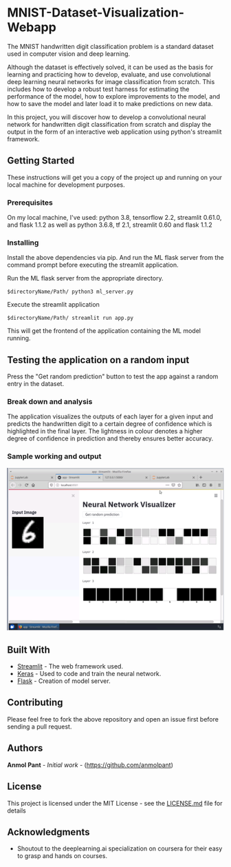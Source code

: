 # MNIST-Dataset-Visualization-Webapp

The MNIST handwritten digit classification problem is a standard dataset used in computer vision and deep learning.

Although the dataset is effectively solved, it can be used as the basis for learning and practicing how to develop, evaluate, and use convolutional deep learning neural networks for image classification from scratch. This includes how to develop a robust test harness for estimating the performance of the model, how to explore improvements to the model, and how to save the model and later load it to make predictions on new data.

In this project, you will discover how to develop a convolutional neural network for handwritten digit classification from scratch and display the output in the form of an interactive web application using python's streamlit framework.

## Getting Started

These instructions will get you a copy of the project up and running on your local machine for development purposes.

### Prerequisites

On my local machine, I've used: 
python 3.8, 
tensorflow 2.2, 
streamlit 0.61.0, 
and flask 1.1.2 
as well as python 3.6.8, tf 2.1, streamlit 0.60 and flask 1.1.2


### Installing

Install the above dependencies via pip. And run the ML flask server from the command prompt before executing the streamlit application.

Run the ML flask server from the appropriate directory.

```
$directoryName/Path/ python3 ml_server.py
```

Execute the streamlit application

```
$directoryName/Path/ streamlit run app.py
```

This will get the frontend of the application containing the ML model running.

## Testing the application on a random input

Press the "Get random prediction" button to test the app against a random entry in the dataset. 

### Break down and analysis

The application visualizes the outputs of each layer for a given input and predicts the handwritten digit to a certain degree of confidence which is highlighted in the final layer. The lightness in colour denotes a higher degree of confidence in prediction and thereby ensures better accuracy. 


### Sample working and output 

![Output Image](https://github.com/anmolpant/MNIST-Dataset-Visualization-Webapp/blob/master/op_image.PNG)


## Built With

* [Streamlit](https://docs.streamlit.io/en/stable/) - The web framework used.
* [Keras](https://keras.io/) - Used to code and train the neural network. 
* [Flask](https://flask.palletsprojects.com/en/1.1.x/) - Creation of model server.

## Contributing

Please feel free to fork the above repository and open an issue first before sending a pull request.
 

## Authors

**Anmol Pant** - *Initial work* - (https://github.com/anmolpant)


## License

This project is licensed under the MIT License - see the [LICENSE.md](LICENSE.md) file for details

## Acknowledgments

* Shoutout to the deeplearning.ai specialization on coursera for their easy to grasp and hands on courses.

